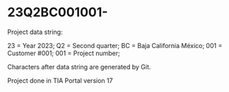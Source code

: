 # 23Q2BC001001-

Project data string:

23 = Year 2023;
Q2 = Second quarter;
BC = Baja California México;
001 = Customer #001;
001 = Project number;

Characters after data string are generated by Git.

Project done in TIA Portal version 17
